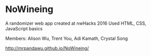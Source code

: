 # NoWineing

A randomizer web app created at nwHacks 2016
Used HTML, CSS, JavaScript basics

Members:
Alison Wu, Trent You, Adi Kamath, Crystal Song

http://mrpandawu.github.io/NoWineing/

